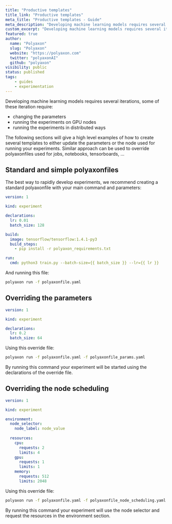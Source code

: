 ```yaml
---
title: "Productive templates"
title_link: "Productive templates"
meta_title: "Productive templates - Guide"
meta_description: "Developing machine learning models requires several iterations, Polyaxon users can create several templates to run faster iterations."
custom_excerpt: "Developing machine learning models requires several iterations, Polyaxon users can create several templates to easily update the node scheduling or parameters."
featured: true
author:
  name: "Polyaxon"
  slug: "Polyaxon"
  website: "https://polyaxon.com"
  twitter: "polyaxonAI"
  github: "polyaxon"
visibility: public
status: published
tags:
    - guides
    - experimentation
---
```


Developing machine learning models requires several iterations, some of these iteration require:
 * changing the parameters
 * running the experiments on GPU nodes
 * running the experiments in distributed ways

The following sections will give a high level examples of how to create several templates to either update the parameters or the node used for running your experiments. 
Similar approach can be used to override polyaxonfiles used for jobs, notebooks, tensorboards, ... 

## Standard and simple polyaxonfiles

The best way to rapidly develop experiments, we recommend creating a standard polyaxonfile with your main command and parameters:

```yaml
version: 1

kind: experiment

declarations:
  lr: 0.01
  batch_size: 128

build:
  image: tensorflow/tensorflow:1.4.1-py3
  build_steps:
    - pip install -r polyaxon_requirements.txt

run:
  cmd: python3 train.py --batch-size={{ batch_size }} --lr={{ lr }}
```

And running this file:

```bash
polyaxon run -f polyaxonfile.yaml
```

## Overriding the parameters

```yaml
version: 1

kind: experiment

declarations:
  lr: 0.2
  batch_size: 64
```

Using this override file:

```bash
polyaxon run -f polyaxonfile.yaml -f polyaxonfile_params.yaml
```

By running this command your experiment will be started using the declarations of the override file.

## Overriding the node scheduling


```yaml
version: 1

kind: experiment

environment:
  node_selector:
    node_label: node_value
  
  resources:
    cpu:
      requests: 2
      limits: 4
    gpu:
      requests: 1
      limits: 1
    memory:
      requests: 512
      limits: 2048
```

Using this override file:

```bash
polyaxon run -f polyaxonfile.yaml -f polyaxonfile_node_scheduling.yaml
```

By running this command your experiment will use the node selector and request the resources in the environment section.
